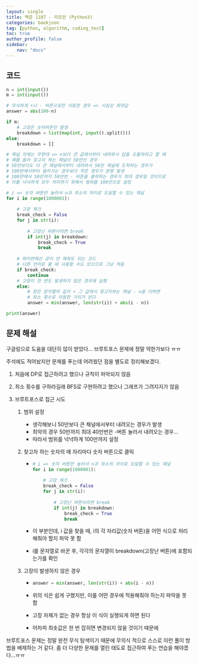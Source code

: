 ```yaml
---
layout: single
title: 백준 1107 - 리모컨 (Python3)
categories: baekjoon
tag: [python, algorithm, coding_test]
toc: true 
author_profile: false
sidebar:
    nav: "docs"
---
```


## 코드

```python
n = int(input())
m = int(input())

# 무식하게 +나 - 버튼으로만 이동한 경우 => 사실상 최댓값
answer = abs(100-n)

if m:
    # 고장은 숫자버튼만 발생
    breakdown = list(map(int, input().split()))
else:
    breakdown = []

# 채널 자체는 무한대 => n보다 큰 값에서부터 내려와서 답을 도출하려고 할 때
# 예를 들어 찾고자 하는 채널이 50만인 경우
# 50만보다도 더 큰 채널에서부터 내려와서 50만 채널에 도착하는 경우가
# 100번에서부터 올라가는 경우보다 작은 경우가 분명 발생
# 100만에서 50만까지 50만번 - 버튼을 클릭하는 경우가 최대 경우일 것이므로
# 이를 넉넉하게 모두 처리하기 위해서 범위를 100만으로 설정

# i => 숫자 버튼만 눌러서 n과 최소의 차이로 도달할 수 있는 채널
for i in range(1000001):
    
    # 고장 체크
    break_check = False
    for j in str(i):
        
        # 고장난 버튼이라면 break
        if int(j) in breakdown:
            break_check = True
            break
            
    # 파이썬에선 굳이 안 해줘도 되는 코드
    # 다른 언어로 풀 때 사용할 수도 있으므로 그냥 적음
    if break_check:
        continue
    # 고장이 한 번도 발생하지 않은 경우에 실행
    else:
        # 찾은 문자열의 길이 + 그 값에서 찾고자하는 채널 - n을 더하면
        # 최소 횟수로 이동한 거리가 된다
        answer = min(answer, len(str(i)) + abs(i - n))

print(answer)            
```



## 문제 해설

구글링으로 도움을 대단히 많이 받았다... 브루트포스 문제에 정말 약한가보다 ㅠㅠ

주석에도 적어놨지만 문제를 푸는데 어려웠던 점을 별도로 정리해보겠다.

1. 처음에 DP로 접근하려고 했으나 규칙이 파악되지 않음

2. 최소 횟수를 구하라길래 BFS로 구현하려고 했으나 그래프가 그려지지가 않음

3. 브루트포스로 접근 시도

   1. 범위 설정

      - 생각해보니 50만보다 큰 채널에서부터 내려오는 경우가 발생
      - 최악의 경우 50만까지 최대 40만번은 -버튼 눌러서 내려오는 경우...
      - 따라서 범위를 넉넉하게 100만까지 설정

   2. 찾고자 하는 숫자의 매 자리마다 숫자 버튼으로 클릭

      - ```python
        # i => 숫자 버튼만 눌러서 n과 최소의 차이로 도달할 수 있는 채널
        for i in range(1000001):
            
            # 고장 체크
            break_check = False
            for j in str(i):
                
                # 고장난 버튼이라면 break
                if int(j) in breakdown:
                    break_check = True
                    break
        ```

      - 이 부분인데, i 값을 찾을 때, i의 각 자리값(숫자 버튼)을 어떤 식으로 처리해줘야 할지 파악 못 함

      - i를 문자열로 바꾼 후, 각각의 문자열이 breakdown(고장난 버튼)에 포함되는가를 확인

   3. 고장이 발생하지 않은 경우

      - ```python
        answer = min(answer, len(str(i)) + abs(i - n))
        ```

      - 위의 식은 쉽게 구했지만, 이를 어떤 경우에 적용해줘야 하는지 파악을 못 함

      - 고장 자체가 없는 경우 항상 이 식이 실행되게 하면 된다

      - 어차피 최솟값은 한 번 잡히면 변경되지 않을 것이기 때문에

브루트포스 문제는 정말 완전 무식 탐색이기 때문에 무의식 적으로 스스로 이런 풀이 방법을 배제하는 거 같다. 좀 더 다양한 문제를 열린 태도로 접근하여 푸는 연습을 해야겠다...ㅠㅠ


